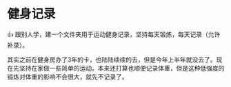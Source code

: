 # 健身记录
:+1:
跟别人学，建一个文件夹用于运动健身记录，坚持每天锻炼，每天记录（允许补录）。

其实之前在健身房办了3年的卡，也陆陆续续的去，但是今年上半年就没去了。现在先坚持在家做一些简单的运动。本来还打算也顺便记录体重，但是这种低强度的锻炼对体重的影响不会很大，就先不记录了。
